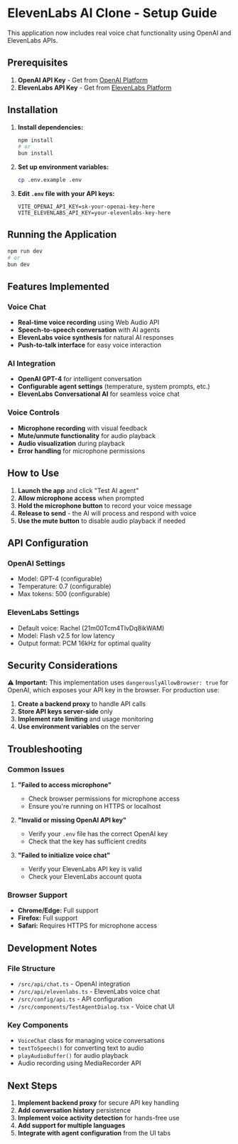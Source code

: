# ElevenLabs AI Clone - Setup Guide

This application now includes real voice chat functionality using OpenAI and ElevenLabs APIs.

## Prerequisites

1. **OpenAI API Key** - Get from [OpenAI Platform](https://platform.openai.com/api-keys)
2. **ElevenLabs API Key** - Get from [ElevenLabs Platform](https://elevenlabs.io/app/account)

## Installation

1. **Install dependencies:**
   ```bash
   npm install
   # or
   bun install
   ```

2. **Set up environment variables:**
   ```bash
   cp .env.example .env
   ```

3. **Edit `.env` file with your API keys:**
   ```env
   VITE_OPENAI_API_KEY=sk-your-openai-key-here
   VITE_ELEVENLABS_API_KEY=your-elevenlabs-key-here
   ```

## Running the Application

```bash
npm run dev
# or
bun dev
```

## Features Implemented

### Voice Chat
- **Real-time voice recording** using Web Audio API
- **Speech-to-speech conversation** with AI agents
- **ElevenLabs voice synthesis** for natural AI responses
- **Push-to-talk interface** for easy voice interaction

### AI Integration
- **OpenAI GPT-4** for intelligent conversation
- **Configurable agent settings** (temperature, system prompts, etc.)
- **ElevenLabs Conversational AI** for seamless voice chat

### Voice Controls
- **Microphone recording** with visual feedback
- **Mute/unmute functionality** for audio playback
- **Audio visualization** during playback
- **Error handling** for microphone permissions

## How to Use

1. **Launch the app** and click "Test AI agent"
2. **Allow microphone access** when prompted
3. **Hold the microphone button** to record your voice message
4. **Release to send** - the AI will process and respond with voice
5. **Use the mute button** to disable audio playback if needed

## API Configuration

### OpenAI Settings
- Model: GPT-4 (configurable)
- Temperature: 0.7 (configurable)
- Max tokens: 500 (configurable)

### ElevenLabs Settings
- Default voice: Rachel (21m00Tcm4TlvDq8ikWAM)
- Model: Flash v2.5 for low latency
- Output format: PCM 16kHz for optimal quality

## Security Considerations

⚠️ **Important:** This implementation uses `dangerouslyAllowBrowser: true` for OpenAI, which exposes your API key in the browser. For production use:

1. **Create a backend proxy** to handle API calls
2. **Store API keys server-side** only
3. **Implement rate limiting** and usage monitoring
4. **Use environment variables** on the server

## Troubleshooting

### Common Issues

1. **"Failed to access microphone"**
   - Check browser permissions for microphone access
   - Ensure you're running on HTTPS or localhost

2. **"Invalid or missing OpenAI API key"**
   - Verify your `.env` file has the correct OpenAI key
   - Check that the key has sufficient credits

3. **"Failed to initialize voice chat"**
   - Verify your ElevenLabs API key is valid
   - Check your ElevenLabs account quota

### Browser Support
- **Chrome/Edge:** Full support
- **Firefox:** Full support
- **Safari:** Requires HTTPS for microphone access

## Development Notes

### File Structure
- `/src/api/chat.ts` - OpenAI integration
- `/src/api/elevenlabs.ts` - ElevenLabs voice chat
- `/src/config/api.ts` - API configuration
- `/src/components/TestAgentDialog.tsx` - Voice chat UI

### Key Components
- `VoiceChat` class for managing voice conversations
- `textToSpeech()` for converting text to audio
- `playAudioBuffer()` for audio playback
- Audio recording using MediaRecorder API

## Next Steps

1. **Implement backend proxy** for secure API key handling
2. **Add conversation history** persistence
3. **Implement voice activity detection** for hands-free use
4. **Add support for multiple languages**
5. **Integrate with agent configuration** from the UI tabs